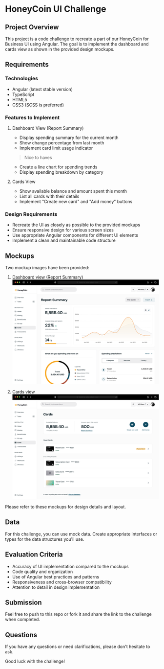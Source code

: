 # HoneyCoin UI Challenge

## Project Overview
This project is a code challenge to recreate a part of our HoneyCoin for Business UI using Angular. The goal is to implement the dashboard and cards view as shown in the provided design mockups.

## Requirements

### Technologies
- Angular (latest stable version)
- TypeScript
- HTML5
- CSS3 (SCSS is preferred)

### Features to Implement
1. Dashboard View (Report Summary)
   - Display spending summary for the current month
   - Show change percentage from last month
   - Implement card limit usage indicator

   > Nice to haves
   - Create a line chart for spending trends
   - Display spending breakdown by category

2. Cards View
   - Show available balance and amount spent this month
   - List all cards with their details
   - Implement "Create new card" and "Add money" buttons

### Design Requirements
- Recreate the UI as closely as possible to the provided mockups
- Ensure responsive design for various screen sizes
- Use appropriate Angular components for different UI elements
- Implement a clean and maintainable code structure

## Mockups
Two mockup images have been provided:
1. Dashboard view (Report Summary)
![Reports Summary](./uiMockups/reportsUI.png)

2. Cards view
![Cards UI](./uiMockups/Cards.png)

Please refer to these mockups for design details and layout.

## Data
For this challenge, you can use mock data. Create appropriate interfaces or types for the data structures you'll use.

## Evaluation Criteria
- Accuracy of UI implementation compared to the mockups
- Code quality and organization
- Use of Angular best practices and patterns
- Responsiveness and cross-browser compatibility
- Attention to detail in design implementation

## Submission
Feel free to push to this repo or fork it and share the link to the challenge when completed.

## Questions
If you have any questions or need clarifications, please don't hesitate to ask.

Good luck with the challenge!